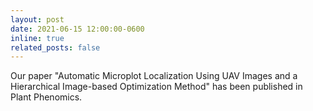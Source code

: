```yaml
---
layout: post
date: 2021-06-15 12:00:00-0600
inline: true
related_posts: false
---
```


Our paper "Automatic Microplot Localization Using UAV Images and a Hierarchical Image-based Optimization Method" has been published in Plant Phenomics. 